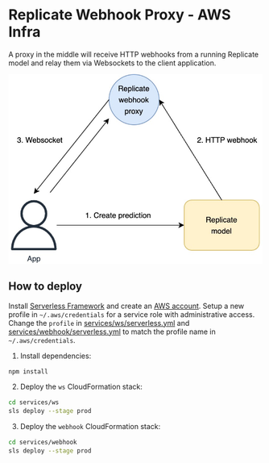 # Replicate Webhook Proxy - AWS Infra

A proxy in the middle will receive HTTP webhooks from a running Replicate model and relay them via Websockets to the client application.

![How it works.](./demo.jpg)

## How to deploy

Install [Serverless Framework](https://www.serverless.com/) and create an [AWS account](https://aws.amazon.com/). Setup a new profile in `~/.aws/credentials` for a service role with administrative access. Change the `profile` in [services/ws/serverless.yml](./services/ws/serverless.yml) and [services/webhook/serverless.yml](./services/webhook/serverless.yml) to match the profile name in `~/.aws/credentials`.

1. Install dependencies:

```sh
npm install
```

2. Deploy the `ws` CloudFormation stack:

```sh
cd services/ws
sls deploy --stage prod
```

3. Deploy the `webhook` CloudFormation stack:

```sh
cd services/webhook
sls deploy --stage prod
```
